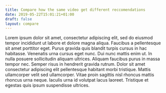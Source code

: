```yaml
---
title: Compare how the same video get different reccomendations
date: 2019-05-22T15:01:21+01:00
draft: false
layout: compare
---
```


Lorem ipsum dolor sit amet, consectetur adipiscing elit, sed do eiusmod tempor incididunt ut labore et dolore magna aliqua. Faucibus a pellentesque sit amet porttitor eget. Purus gravida quis blandit turpis cursus in hac habitasse. Venenatis urna cursus eget nunc. Dui nunc mattis enim ut. In nulla posuere sollicitudin aliquam ultrices. Aliquam faucibus purus in massa tempor nec. Semper risus in hendrerit gravida rutrum. Dolor sit amet consectetur adipiscing elit pellentesque habitant morbi tristique. Mattis ullamcorper velit sed ullamcorper. Vitae proin sagittis nisl rhoncus mattis rhoncus urna neque. Iaculis urna id volutpat lacus laoreet. Tristique et egestas quis ipsum suspendisse ultrices.
